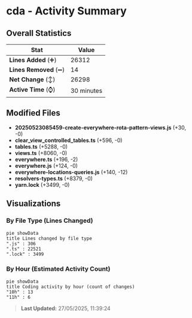 # cda - Activity Summary 

## Overall Statistics

| Stat                   | Value                                                             |
| ---------------------- | ----------------------------------------------------------------- |
| **Lines Added** (➕)   | 26312                                          |
| **Lines Removed** (➖) | 14                                        |
| **Net Change** (↕)    | 26298                |
| **Active Time** (⌚)   | 30 minutes |


## Modified Files
- **20250523085459-create-everywhere-rota-pattern-views.js** (+30, -0)
- **clear_view_controlled_tables.ts** (+596, -0)
- **tables.ts** (+5288, -0)
- **views.ts** (+8060, -0)
- **everywhere.ts** (+196, -2)
- **everywhere.js** (+124, -0)
- **everywhere-locations-queries.js** (+140, -12)
- **resolvers-types.ts** (+8379, -0)
- **yarn.lock** (+3499, -0)

## Visualizations

### By File Type (Lines Changed)

```mermaid
pie showData
title Lines changed by file type
".js" : 306
".ts" : 22521
".lock" : 3499
```

### By Hour (Estimated Activity Count)

```mermaid
pie showData
title Coding activity by hour (count of changes)
"10h" : 13
"11h" : 6
```


> **Last Updated:** 27/05/2025, 11:39:24